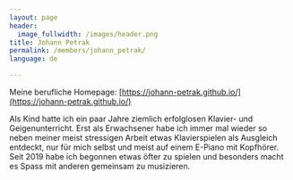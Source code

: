 ```yaml
---
layout: page
header:
  image_fullwidth: /images/header.png
title: Johann Petrak
permalink: /members/johann_petrak/
language: de

---
```


Meine berufliche Homepage: [https://johann-petrak.github.io/](https://johann-petrak.github.io/)

Als Kind hatte ich ein paar Jahre ziemlich erfolglosen Klavier- und Geigenunterricht.
Erst als Erwachsener habe ich immer mal wieder so neben meiner meist stressigen Arbeit etwas 
Klavierspielen als Ausgleich entdeckt, nur für mich selbst und meist auf einem E-Piano mit Kopfhörer.
Seit 2019 habe ich begonnen etwas öfter zu spielen und besonders macht es Spass mit anderen gemeinsam
zu musizieren. 

